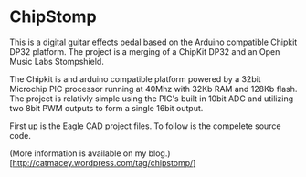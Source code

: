 ChipStomp
=====================

This is a digital guitar effects pedal based on the Arduino compatible Chipkit DP32 platform.
The project is a merging of a ChipKit DP32 and an Open Music Labs Stompshield.

The Chipkit is and arduino compatible platform powered by a 32bit Microchip PIC processor running at 40Mhz with 32Kb RAM and 128Kb flash.  The project is relativly simple using the PIC's built in 10bit ADC and utilizing two 8bit PWM outputs to form a single 16bit output.

First up is the Eagle CAD project files.
To follow is the compelete source code.

(More information is available on my blog.)[http://catmacey.wordpress.com/tag/chipstomp/]
